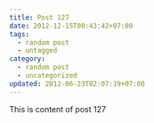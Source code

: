 ```yaml
---
title: Post 127
date: 2012-12-15T00:43:42+07:00
tags:
  - random post
  - untagged
category:
  - random post
  - uncategorized
updated: 2012-06-23T02:07:19+07:00
---
```

This is content of post 127